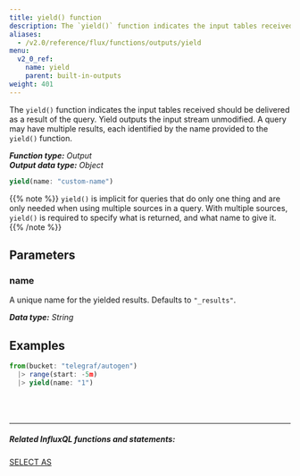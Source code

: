 ```yaml
---
title: yield() function
description: The `yield()` function indicates the input tables received should be delivered as a result of the query.
aliases:
  - /v2.0/reference/flux/functions/outputs/yield
menu:
  v2_0_ref:
    name: yield
    parent: built-in-outputs
weight: 401
---
```


The `yield()` function indicates the input tables received should be delivered as a result of the query.
Yield outputs the input stream unmodified.
A query may have multiple results, each identified by the name provided to the `yield()` function.

_**Function type:** Output_  
_**Output data type:** Object_

```js
yield(name: "custom-name")
```

{{% note %}}
`yield()` is implicit for queries that do only one thing and are only needed when using multiple sources in a query.
With multiple sources, `yield()` is required to specify what is returned, and what name to give it.
{{% /note %}}

## Parameters

### name
A unique name for the yielded results.
Defaults to `"_results"`.

_**Data type:** String_

## Examples
```js
from(bucket: "telegraf/autogen")
  |> range(start: -5m)
  |> yield(name: "1")
```

<hr style="margin-top:4rem"/>

##### Related InfluxQL functions and statements:
[SELECT AS](https://docs.influxdata.com/influxdb/latest/query_language/data_exploration/#the-basic-select-statement)
